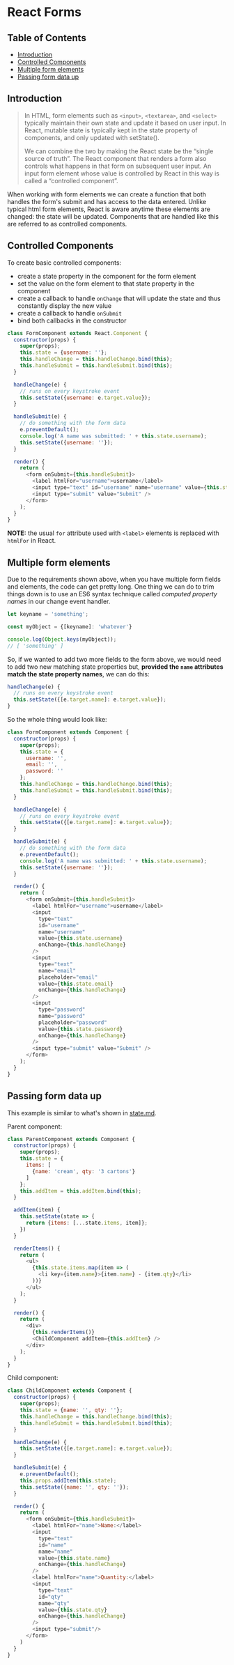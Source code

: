 # React Forms

## Table of Contents

<!-- toc -->

- [Introduction](#introduction)
- [Controlled Components](#controlled-components)
- [Multiple form elements](#multiple-form-elements)
- [Passing form data up](#passing-form-data-up)

<!-- tocstop -->

## Introduction

> In HTML, form elements such as `<input>`, `<textarea>`, and `<select>` typically maintain their own state and update it based on user input. In React, mutable state is typically kept in the state property of components, and only updated with setState().
>
> We can combine the two by making the React state be the “single source of truth”. The React component that renders a form also controls what happens in that form on subsequent user input. An input form element whose value is controlled by React in this way is called a “controlled component”.

When working with form elements we can create a function that both handles the form's submit and has access to the data entered. Unlike typical html form elements, React is aware anytime these elements are changed: the state will be updated. Components that are handled like this are referred to as controlled components.

## Controlled Components

To create basic controlled components:
- create a state property in the component for the form element
- set the value on the form element to that state property in the component
- create a callback to handle `onChange` that will update the state and thus constantly display the new value
- create a callback to handle `onSubmit`
- bind both callbacks in the constructor

```javascript
class FormComponent extends React.Component {
  constructor(props) {
    super(props);
    this.state = {username: ''};
    this.handleChange = this.handleChange.bind(this);
    this.handleSubmit = this.handleSubmit.bind(this);
  }

  handleChange(e) {
    // runs on every keystroke event
    this.setState({username: e.target.value});
  }

  handleSubmit(e) {
    // do something with the form data
    e.preventDefault();
    console.log('A name was submitted: ' + this.state.username);
    this.setState({username: ''});
  }

  render() {
    return (
      <form onSubmit={this.handleSubmit}>
        <label htmlFor="username">username</label>
        <input type="text" id="username" name="username" value={this.state.username} onChange={this.handleChange} />
        <input type="submit" value="Submit" />
      </form>
    );
  }
}
```

**NOTE:** the usual `for` attribute used with `<label>` elements is replaced with `htmlFor` in React.


## Multiple form elements

Due to the requirements shown above, when you have multiple form fields and elements, the code can get pretty long. One thing we can do to trim things down is to use an ES6 syntax technique called *computed property names* in our change event handler.

```javascript
let keyname = 'something';

const myObject = {[keyname]: 'whatever'}

console.log(Object.keys(myObject));
// [ 'something' ]
```

So, if we wanted to add two more fields to the form above, we would need to add two new matching state properties but, **provided the `name` attributes match the state property names**, we can do this:

```javascript
handleChange(e) {
  // runs on every keystroke event
  this.setState({[e.target.name]: e.target.value});
}
```

So the whole thing would look like:

```javascript
class FormComponent extends Component {
  constructor(props) {
    super(props);
    this.state = {
      username: '',
      email: '',
      password: ''
    };
    this.handleChange = this.handleChange.bind(this);
    this.handleSubmit = this.handleSubmit.bind(this);
  }

  handleChange(e) {
    // runs on every keystroke event
    this.setState({[e.target.name]: e.target.value});
  }

  handleSubmit(e) {
    // do something with the form data
    e.preventDefault();
    console.log('A name was submitted: ' + this.state.username);
    this.setState({username: ''});
  }

  render() {
    return (
      <form onSubmit={this.handleSubmit}>
        <label htmlFor="username">username</label>
        <input
          type="text"
          id="username"
          name="username"
          value={this.state.username}
          onChange={this.handleChange}
        />
        <input
          type="text"
          name="email"
          placeholder="email"
          value={this.state.email}
          onChange={this.handleChange}
        />
        <input
          type="password"
          name="password"
          placeholder="password"
          value={this.state.password}
          onChange={this.handleChange}
        />
        <input type="submit" value="Submit" />
      </form>
    );
  }
}
```

## Passing form data up

This example is similar to what's shown in [state.md](state.md#state-design).

Parent component:
```javascript
class ParentComponent extends Component {
  constructor(props) {
    super(props);
    this.state = {
      items: [
        {name: 'cream', qty: '3 cartons'}
      ]
    };
    this.addItem = this.addItem.bind(this);
  }

  addItem(item) {
    this.setState(state => {
      return {items: [...state.items, item]};
    })
  }

  renderItems() {
    return (
      <ul>
        {this.state.items.map(item => (
          <li key={item.name}>{item.name} - {item.qty}</li>
        ))}
      </ul>
    );
  }

  render() {
    return (
      <div>
        {this.renderItems()}
        <ChildComponent addItem={this.addItem} />
      </div>
    );
  }
}
```

Child component:
```javascript
class ChildComponent extends Component {
  constructor(props) {
    super(props);
    this.state = {name: '', qty: ''};
    this.handleChange = this.handleChange.bind(this);
    this.handleSubmit = this.handleSubmit.bind(this);
  }

  handleChange(e) {
    this.setState({[e.target.name]: e.target.value});
  }

  handleSubmit(e) {
    e.preventDefault();
    this.props.addItem(this.state);
    this.setState({name: '', qty: ''});
  }

  render() {
    return (
      <form onSubmit={this.handleSubmit}>
        <label htmlFor="name">Name:</label>
        <input
          type="text"
          id="name"
          name="name"
          value={this.state.name}
          onChange={this.handleChange}
        />
        <label htmlFor="name">Quantity:</label>
        <input
          type="text"
          id="qty"
          name="qty"
          value={this.state.qty}
          onChange={this.handleChange}
        />
        <input type="submit"/>
      </form>
    )
  }
}
```

